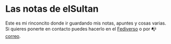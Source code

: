 # Las notas de elSultan


Este es mi rinconcito donde ir guardando mis notas, apuntes y cosas varias.
Si quieres ponerte en contacto puedes hacerlo en el [Fediverso](https://gotosocial.almacenero.uk/@artbol) o por :mailbox_with_no_mail: [correo](mailto:elsultan@posteo.net).

